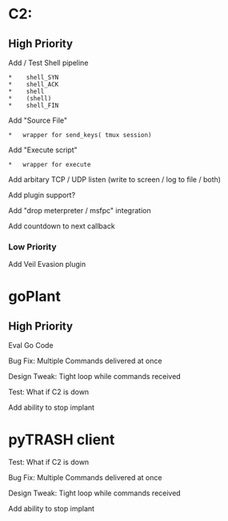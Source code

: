 # C2:

## High Priority

Add / Test Shell pipeline

    *    shell_SYN
    *    shell_ACK
    *    shell
    *    (shell)
    *    shell_FIN


Add "Source File"

    *   wrapper for send_keys( tmux session)

Add "Execute script"

    *   wrapper for execute
   
Add arbitary TCP / UDP listen (write to screen / log to file / both) 

Add plugin support?

Add "drop meterpreter / msfpc" integration

Add countdown to next callback

### Low Priority


Add Veil Evasion plugin


# goPlant

## High Priority

Eval Go Code

Bug Fix: Multiple Commands delivered at once

Design Tweak: Tight loop while commands received

Test: What if C2 is down

Add ability to stop implant


# pyTRASH client

Test: What if C2 is down

Bug Fix: Multiple Commands delivered at once

Design Tweak: Tight loop while commands received

Add ability to stop implant
